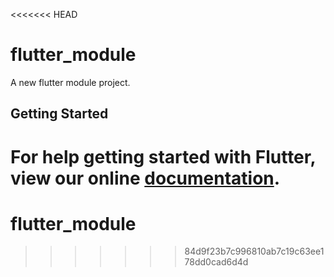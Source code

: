 <<<<<<< HEAD
# flutter_module

A new flutter module project.

## Getting Started

For help getting started with Flutter, view our online
[documentation](https://flutter.dev/).
=======
# flutter_module
>>>>>>> 84d9f23b7c996810ab7c19c63ee178dd0cad6d4d
